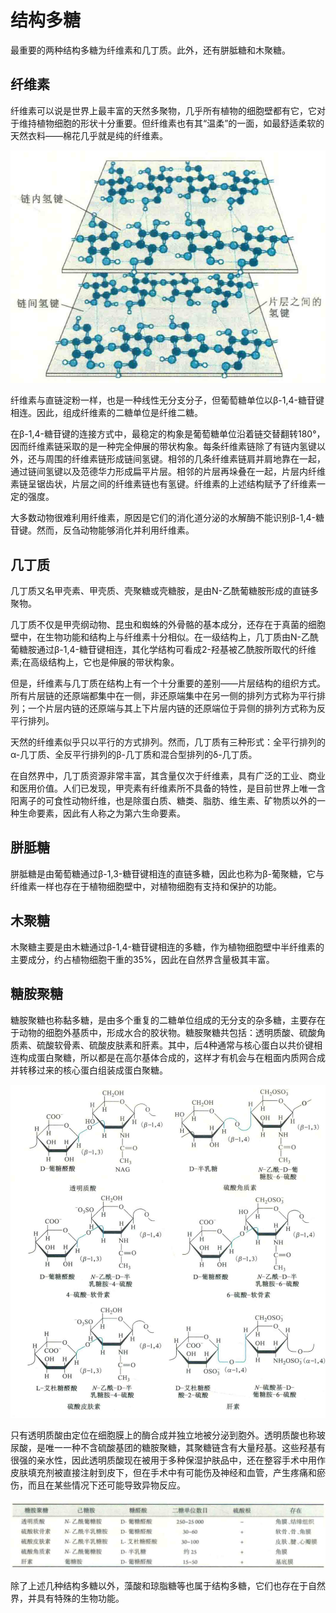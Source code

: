 # 结构多糖

最重要的两种结构多糖为纤维素和几丁质。此外，还有胼胝糖和木聚糖。

## 纤维素

纤维素可以说是世界上最丰富的天然多聚物，几乎所有植物的细胞壁都有它，它对于维持植物细胞的形状十分重要。但纤维素也有其“温柔”的一面，如最舒适柔软的天然衣料——棉花几乎就是纯的纤维素。

![](2.1.png)

纤维素与直链淀粉一样，也是一种线性无分支分子，但葡萄糖单位以β-1,4-糖苷键相连。因此，组成纤维素的二糖单位是纤维二糖。

在β-1,4-糖苷键的连接方式中，最稳定的构象是葡萄糖单位沿着链交替翻转180°，因而纤维素链采取的是一种完全伸展的带状构象。每条纤维素链除了有链内氢键以外，还与周围的纤维素链形成链间氢键。相邻的几条纤维素链肩并肩地靠在一起，通过链间氢键以及范德华力形成扁平片层。相邻的片层再垛叠在一起，片层内纤维素链呈锯齿状，片层之间的纤维素链也有氢键。纤维素的上述结构赋予了纤维素一定的强度。

大多数动物很难利用纤维素，原因是它们的消化道分泌的水解酶不能识别β-1,4-糖苷键。然而，反刍动物能够消化并利用纤维素。

## 几丁质

几丁质又名甲壳素、甲壳质、壳聚糖或壳糖胺，是由N-乙酰葡糖胺形成的直链多聚物。

几丁质不仅是甲壳纲动物、昆虫和蜘蛛的外骨骼的基本成分，还存在于真菌的细胞壁中，在生物功能和结构上与纤维素十分相似。在一级结构上，几丁质由N-乙酰葡糖胺通过β-1,4-糖苷键相连，其化学结构可看成2-羟基被乙酰胺所取代的纤维素;在高级结构上，它也是伸展的带状构象。

但是，纤维素与几丁质在结构上有一个十分重要的差别——片层结构的组织方式。所有片层链的还原端都集中在一侧，非还原端集中在另一侧的排列方式称为平行排列；一个片层内链的还原端与其上下片层内链的还原端位于异侧的排列方式称为反平行排列。

天然的纤维素似乎只以平行的方式排列。然而，几丁质有三种形式：全平行排列的α-几丁质、全反平行排列的β-几丁质和混合型排列的δ-几丁质。

在自然界中，几丁质资源非常丰富，其含量仅次于纤维素，具有广泛的工业、商业和医用价值。人们已发现，甲壳素有纤维素所不具备的特性，是目前世界上唯一含阳离子的可食性动物纤维，也是除蛋白质、糖类、脂肪、维生素、矿物质以外的一种生命要素，因此有人称之为第六生命要素。

## 胼胝糖

胼胝糖是由葡萄糖通过β-1,3-糖苷键相连的直链多糖，因此也称为β-葡聚糖，它与纤维素一样也存在于植物细胞壁中，对植物细胞有支持和保护的功能。

## 木聚糖

木聚糖主要是由木糖通过β-1,4-糖苷键相连的多糖，作为植物细胞壁中半纤维素的主要成分，约占植物细胞干重的35%，因此在自然界含量极其丰富。

## 糖胺聚糖

糖胺聚糖也称黏多糖，是由多个重复的二糖单位组成的无分支的杂多糖，主要存在于动物的细胞外基质中，形成水合的胶状物。糖胺聚糖共包括：透明质酸、硫酸角质素、硫酸软骨素、硫酸皮肤素和肝素。其中，后4种通常与核心蛋白以共价键相连构成蛋白聚糖，所以都是在高尔基体合成的，这样才有机会与在粗面内质网合成并转移过来的核心蛋白组装成蛋白聚糖。

![](2.2.png)

只有透明质酸由定位在细胞膜上的酶合成并独立地被分泌到胞外。透明质酸也称玻尿酸，是唯一一种不含硫酸基团的糖胺聚糖，其聚糖链含有大量羟基。这些羟基有很强的亲水性，因此透明质酸现在被用于多种保湿护肤品中，还在整容手术中用作皮肤填充剂被直接注射到皮下，但在手术中有可能伤及神经和血管，产生疼痛和瘀伤，而且在某些情况下还可能导致异物反应。

![](2.3.png)

除了上述几种结构多糖以外，藻酸和琼脂糖等也属于结构多糖，它们也存在于自然界，并具有特殊的生物功能。